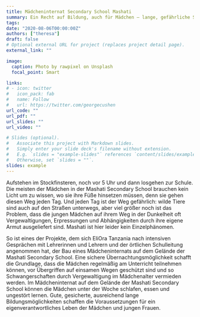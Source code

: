 ```yaml
---
title: Mädcheninternat Secondary School Mashati
summary: Ein Recht auf Bildung, auch für Mädchen – lange, gefährliche Schulwege werden oft zum Grund, die Schule vorzeitig abzubrechen. Doch wer keine abgeschlossene Schulbildung genießen durfte, hat es später doppelt schwer.
tags:
date: "2020-08-06T00:00:00Z"
authors: ["theresa"]
draft: false
# Optional external URL for project (replaces project detail page).
external_link: ""

image:
  caption: Photo by rawpixel on Unsplash
  focal_point: Smart

links:
# - icon: twitter
#   icon_pack: fab
#   name: Follow
#   url: https://twitter.com/georgecushen
url_code: ""
url_pdf: ""
url_slides: ""
url_video: ""

# Slides (optional).
#   Associate this project with Markdown slides.
#   Simply enter your slide deck's filename without extension.
#   E.g. `slides = "example-slides"` references `content/slides/example-slides.md`.
#   Otherwise, set `slides = ""`.
slides: example
---
```


Aufstehen im Stockfinsteren, noch vor 5 Uhr und dann losgehen zur Schule. Die meisten der Mädchen in der Mashati Secondary School brauchen kein Licht um zu wissen, wo sie ihre Füße hinsetzen müssen, denn sie gehen diesen Weg jeden Tag. 
Und jeden Tag ist der Weg gefährlich: wilde Tiere sind auch auf den Straßen unterwegs, aber viel größer noch ist das Problem, dass die jungen Mädchen auf ihrem Weg in der Dunkelheit oft Vergewaltigungen, Erpressungen und
Abhängigkeiten durch ihre eigene Armut ausgeliefert sind. Mashati ist hier leider kein Einzelphänomen. 

So ist eines der Projekte, dem sich EliOra Tanzania nach intensiven Gesprächen mit Lehrerinnen und Lehrern und der örtlichen Schulleitung angenommen hat, der Bau eines Mädcheninternats auf dem Gelände der Mashati Secondary School. Eine sichere Übernachtungsmöglichkeit schafft die Grundlage, dass die Mädchen regelmäßig am Unterricht teilnehmen können, vor Übergriffen auf einsamen Wegen geschützt sind und so Schwangerschaften durch Vergewaltigung im Mädchenalter vermieden werden. Im Mädcheninternat auf dem Gelände der Mashati Secondary School können die Mädchen unter der Woche schlafen, essen
und ungestört lernen.
Gute, gesicherte, ausreichend lange Bildungsmöglichkeiten schaffen die Voraussetzungen für ein eigenverantwortliches Leben der Mädchen und jungen
Frauen.
